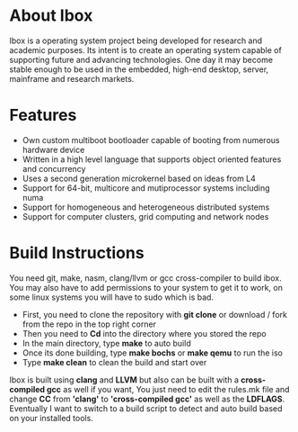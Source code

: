 # About Ibox 
Ibox is a operating system project being developed for research and academic purposes. Its intent is to create an operating system capable of supporting future and advancing technologies. One day it may become stable enough to be used in the embedded, high-end desktop, server, mainframe and research markets.

# Features
- Own custom multiboot bootloader capable of booting from numerous hardware device
- Written in a high level language that supports object oriented features and concurrency
- Uses a second generation microkernel based on ideas from L4
- Support for 64-bit, multicore and mutiprocessor systems including numa
- Support for homogeneous and heterogeneous distributed systems
- Support for computer clusters, grid computing and network nodes 

# Build Instructions
You need git, make, nasm, clang/llvm or gcc cross-compiler to build ibox. You may also have to add permissions to your system to get it to work, on some linux systems you will have to sudo which is bad. 

- First, you need to clone the repository with **git clone** or download / fork from the repo in the top right corner
- Then you need to **Cd** into the directory where you stored the repo
- In the main directory, type **make** to auto build
- Once its done building, type **make bochs** or **make qemu** to run the iso
- Type **make clean** to clean the build and start over

Ibox is built using **clang** and **LLVM** but also can be built with a **cross-compiled gcc** as well if you want, You just need to edit the rules.mk file and change **CC** from **'clang'** to **'cross-compiled gcc'** as well as the **LDFLAGS**. Eventually I want to switch to a build script to detect and auto build based on your installed tools.  
